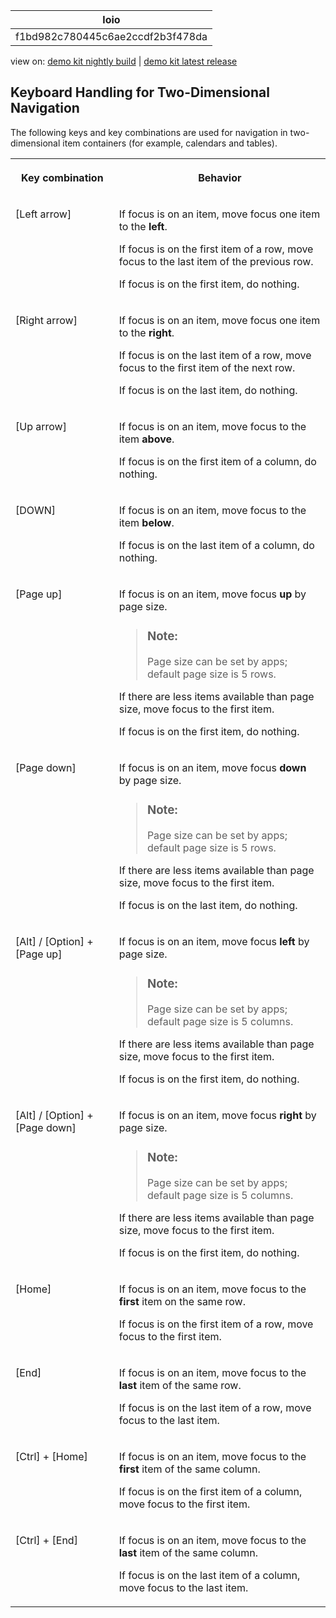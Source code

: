 <!-- loiof1bd982c780445c6ae2ccdf2b3f478da -->

| loio |
| -----|
| f1bd982c780445c6ae2ccdf2b3f478da |

<div id="loio">

view on: [demo kit nightly build](https://openui5nightly.hana.ondemand.com/topic/f1bd982c780445c6ae2ccdf2b3f478da) | [demo kit latest release](https://sdk.openui5.org/topic/f1bd982c780445c6ae2ccdf2b3f478da)</div>

## Keyboard Handling for Two-Dimensional Navigation

The following keys and key combinations are used for navigation in two-dimensional item containers \(for example, calendars and tables\).


<table>
<tr>
<th valign="top">

Key combination



</th>
<th valign="top">

Behavior



</th>
</tr>
<tr>
<td valign="top">

 [Left arrow\]



</td>
<td valign="top">

If focus is on an item, move focus one item to the **left**.

If focus is on the first item of a row, move focus to the last item of the previous row.

If focus is on the first item, do nothing.



</td>
</tr>
<tr>
<td valign="top">

 [Right arrow\]



</td>
<td valign="top">

If focus is on an item, move focus one item to the **right**.

If focus is on the last item of a row, move focus to the first item of the next row.

If focus is on the last item, do nothing.



</td>
</tr>
<tr>
<td valign="top">

 [Up arrow\]



</td>
<td valign="top">

If focus is on an item, move focus to the item **above**.

If focus is on the first item of a column, do nothing.



</td>
</tr>
<tr>
<td valign="top">

 [DOWN\]



</td>
<td valign="top">

If focus is on an item, move focus to the item **below**.

If focus is on the last item of a column, do nothing.



</td>
</tr>
<tr>
<td valign="top">

[Page up\]



</td>
<td valign="top">

If focus is on an item, move focus **up** by page size.

> ### Note:  
> Page size can be set by apps; default page size is 5 rows.

If there are less items available than page size, move focus to the first item.

If focus is on the first item, do nothing.



</td>
</tr>
<tr>
<td valign="top">

[Page down\]



</td>
<td valign="top">

If focus is on an item, move focus **down** by page size.

> ### Note:  
> Page size can be set by apps; default page size is 5 rows.

If there are less items available than page size, move focus to the first item.

If focus is on the last item, do nothing.



</td>
</tr>
<tr>
<td valign="top">

 [Alt\] / [Option\] + [Page up\] 



</td>
<td valign="top">

If focus is on an item, move focus **left** by page size.

> ### Note:  
> Page size can be set by apps; default page size is 5 columns.

If there are less items available than page size, move focus to the first item.

If focus is on the first item, do nothing.



</td>
</tr>
<tr>
<td valign="top">

 [Alt\] / [Option\] + [Page down\] 



</td>
<td valign="top">

If focus is on an item, move focus **right** by page size.

> ### Note:  
> Page size can be set by apps; default page size is 5 columns.

If there are less items available than page size, move focus to the first item.

If focus is on the first item, do nothing.



</td>
</tr>
<tr>
<td valign="top">

[Home\]



</td>
<td valign="top">

If focus is on an item, move focus to the **first** item on the same row.

If focus is on the first item of a row, move focus to the first item.



</td>
</tr>
<tr>
<td valign="top">

[End\]



</td>
<td valign="top">

If focus is on an item, move focus to the **last** item of the same row.

If focus is on the last item of a row, move focus to the last item.



</td>
</tr>
<tr>
<td valign="top">

 [Ctrl\] + [Home\] 



</td>
<td valign="top">

If focus is on an item, move focus to the **first** item of the same column.

If focus is on the first item of a column, move focus to the first item.



</td>
</tr>
<tr>
<td valign="top">

 [Ctrl\] + [End\] 



</td>
<td valign="top">

If focus is on an item, move focus to the **last** item of the same column.

If focus is on the last item of a column, move focus to the last item.



</td>
</tr>
</table>

